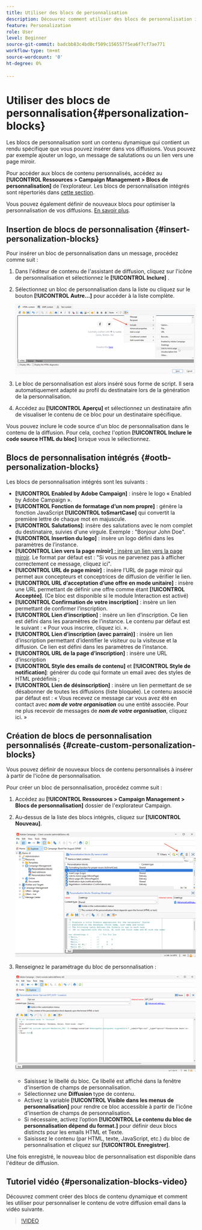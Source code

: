 ```yaml
---
title: Utiliser des blocs de personnalisation
description: Découvrez comment utiliser des blocs de personnalisation intégrés dans le contenu de votre message
feature: Personalization
role: User
level: Beginner
source-git-commit: badcbb83c4bd0cf509c156557f5ea6f7cf7ae771
workflow-type: tm+mt
source-wordcount: '0'
ht-degree: 0%

---
```



# Utiliser des blocs de personnalisation{#personalization-blocks}

Les blocs de personnalisation sont un contenu dynamique qui contient un rendu spécifique que vous pouvez insérer dans vos diffusions. Vous pouvez par exemple ajouter un logo, un message de salutations ou un lien vers une page miroir.

Pour accéder aux blocs de contenu personnalisés, accédez au **[!UICONTROL Ressources > Campaign Management > Blocs de personnalisation]** de l’explorateur. Les blocs de personnalisation intégrés sont répertoriés dans [cette section](#ootb-personalization-blocks).

Vous pouvez également définir de nouveaux blocs pour optimiser la personnalisation de vos diffusions. [En savoir plus](#create-custom-personalization-blocks).

## Insertion de blocs de personnalisation {#insert-personalization-blocks}

Pour insérer un bloc de personnalisation dans un message, procédez comme suit :

1. Dans l&#39;éditeur de contenu de l&#39;assistant de diffusion, cliquez sur l&#39;icône de personnalisation et sélectionnez le **[!UICONTROL Inclure]** .
1. Sélectionnez un bloc de personnalisation dans la liste ou cliquez sur le bouton **[!UICONTROL Autre...]** pour accéder à la liste complète.

   ![](assets/perso-content-block.png)

1. Le bloc de personnalisation est alors inséré sous forme de script. Il sera automatiquement adapté au profil du destinataire lors de la génération de la personnalisation.
1. Accédez au **[!UICONTROL Aperçu]** et sélectionnez un destinataire afin de visualiser le contenu de ce bloc pour un destinataire spécifique.

Vous pouvez inclure le code source d&#39;un bloc de personnalisation dans le contenu de la diffusion. Pour cela, cochez l&#39;option **[!UICONTROL Inclure le code source HTML du bloc]** lorsque vous le sélectionnez.

## Blocs de personnalisation intégrés {#ootb-personalization-blocks}

Les blocs de personnalisation intégrés sont les suivants :

* **[!UICONTROL Enabled by Adobe Campaign]** : insère le logo « Enabled by Adobe Campaign ».
* **[!UICONTROL Fonction de formatage d’un nom propre]** : génère la fonction JavaScript **[!UICONTROL toSmartCase]** qui convertit la première lettre de chaque mot en majuscule.
* **[!UICONTROL Salutations]**: insère des salutations avec le nom complet du destinataire, suivies d&#39;une virgule. Exemple : &quot;Bonjour John Doe&quot;.
* **[!UICONTROL Insertion du logo]** : insère un logo défini dans les paramètres de l’instance.
* **[!UICONTROL Lien vers la page miroir]**[ : insère un lien vers la page miroir](mirror-page.md). Le format par défaut est : &quot;Si vous ne parvenez pas à afficher correctement ce message, cliquez ici&quot;.
* **[!UICONTROL URL de page miroir]** : insère l’URL de page miroir qui permet aux concepteurs et conceptrices de diffusion de vérifier le lien.
* **[!UICONTROL URL d’acceptation d’une offre en mode unitaire]** : insère une URL permettant de définir une offre comme étant **[!UICONTROL Acceptée]**. (Ce bloc est disponible si le module Interaction est activé)
* **[!UICONTROL Confirmation de votre inscription]** : insère un lien permettant de confirmer l’inscription.
* **[!UICONTROL Lien d’inscription]** : insère un lien d’inscription. Ce lien est défini dans les paramètres de l’instance. Le contenu par défaut est le suivant : « Pour vous inscrire, cliquez ici. ».
* **[!UICONTROL Lien d’inscription (avec parrain)]** : insère un lien d’inscription permettant d’identifier le visiteur ou la visiteuse et la diffusion. Ce lien est défini dans les paramètres de l’instance.
* **[!UICONTROL URL de la page d’inscription]** : insère une URL d’inscription
* **[!UICONTROL Style des emails de contenu]** et **[!UICONTROL Style de notification]**: générer du code qui formate un email avec des styles de HTML prédéfinis ;
* **[!UICONTROL Lien de désinscription]** : insère un lien permettant de se désabonner de toutes les diffusions (liste bloquée). Le contenu associé par défaut est : « Vous recevez ce message car vous avez été en contact avec ***nom de votre organisation*** ou une entité associée. Pour ne plus recevoir de messages de ***nom de votre organisation***, cliquez ici. »

## Création de blocs de personnalisation personnalisés {#create-custom-personalization-blocks}

Vous pouvez définir de nouveaux blocs de contenu personnalisés à insérer à partir de l&#39;icône de personnalisation.

Pour créer un bloc de personnalisation, procédez comme suit :

1. Accédez au **[!UICONTROL Ressources > Campaign Management > Blocs de personnalisation]** dossier de l&#39;explorateur Campaign.
1. Au-dessus de la liste des blocs intégrés, cliquez sur **[!UICONTROL Nouveau]**.

   ![](assets/perso-new-block.png)

1. Renseignez le paramétrage du bloc de personnalisation :

   ![](assets/perso-custom-block.png)

   * Saisissez le libellé du bloc. Ce libellé est affiché dans la fenêtre d&#39;insertion de champs de personnalisation.
   * Sélectionnez une **Diffusion** type de contenu.
   * Activez la variable **[!UICONTROL Visible dans les menus de personnalisation]** pour rendre ce bloc accessible à partir de l&#39;icône d&#39;insertion de champs de personnalisation.
   * Si nécessaire, activez l’option **[!UICONTROL Le contenu du bloc de personnalisation dépend du format.]** pour définir deux blocs distincts pour les emails HTML et Texte.
   * Saisissez le contenu (par HTML, texte, JavaScript, etc.) du bloc de personnalisation et cliquez sur **[!UICONTROL Enregistrer]**.

Une fois enregistré, le nouveau bloc de personnalisation est disponible dans l&#39;éditeur de diffusion.

## Tutoriel vidéo {#personalization-blocks-video}

Découvrez comment créer des blocs de contenu dynamique et comment les utiliser pour personnaliser le contenu de votre diffusion email dans la vidéo suivante.

>[!VIDEO](https://video.tv.adobe.com/v/342088?quality=12)



